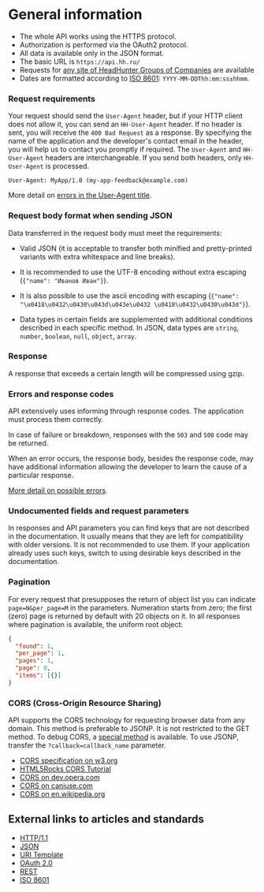 # General information

* The whole API works using the HTTPS protocol.
* Authorization is performed via the OAuth2 protocol.
* All data is available only in the JSON format.
* The basic URL is `https://api.hh.ru/`
* Requests for [any site of HeadHunter Groups of Companies](hosts.md)
  are available
* <a name="date-format"></a> Dates are formatted according to
  [ISO 8601](http://en.wikipedia.org/wiki/ISO_8601): `YYYY-MM-DDThh:mm:ss±hhmm`.


<a name="request-requirements"></a>
### Request requirements

Your request should send the `User-Agent` header, but if your
HTTP client does not allow it, you can send an `HH-User-Agent` header. If no header is sent,
you will receive the `400 Bad Request` as a response. 
By specifying the name of the application and the developer's contact email in the header, 
you will help us to contact you promptly if required.
The `User-Agent` and `HH-User-Agent` headers are interchangeable. If you send both headers,
only `HH-User-Agent` is processed.

```
User-Agent: MyApp/1.0 (my-app-feedback@example.com)
```

More detail on [errors in the User-Agent title](errors.md#user-agent).


<a name="request-body"></a>
### Request body format when sending JSON

Data transferred in the request body must meet the requirements:

* Valid JSON (it is acceptable to transfer both minified and
  pretty-printed variants with extra whitespace and line breaks).

* It is recommended to use the UTF-8 encoding without extra escaping
  (`{"name": "Иванов Иван"}`).

* It is also possible to use the ascii encoding with escaping
  (`{"name": "\u0418\u0432\u0430\u043d\u043e\u0432 \u0418\u0432\u0430\u043d"}`).

* Data types in certain fields are supplemented with additional conditions
  described in each specific method. In JSON, data types are `string`, `number`,
  `boolean`, `null`, `object`, `array`.

<a name="response"></a>
### Response
A response that exceeds a certain length will be compressed using gzip.

<a name="errors-and-codes"></a>
### Errors and response codes

API extensively uses informing through response codes.
The application must process them correctly.

In case of failure or breakdown, responses with the `503` and `500` code may be
returned.

When an error occurs, the response body, besides the response code,
may have additional information allowing the developer
to learn the cause of a particular response.

[More detail on possible errors](errors.md).


<a name="deprecated"></a>
### Undocumented fields and request parameters

In responses and API parameters you can find keys that are not described in the
documentation. It usually means that they are left for compatibility with older
versions. It is not recommended to use them. If your application already uses
such keys, switch to using desirable keys described in the documentation.


<a name="pagination"></a>
### Pagination

For every request that presupposes the return of object list you can indicate
`page=N&per_page=M` in the parameters. Numeration starts from zero; the first
(zero) page is returned by default with 20 objects on it. In all responses where
pagination is available, the uniform root object:

```json
{
  "found": 1,
  "per_page": 1,
  "pages": 1,
  "page": 0,
  "items": [{}]
}
```

<a name="cors"></a>
### CORS (Cross-Origin Resource Sharing)

API supports the CORS technology for requesting browser data from any domain.
This method is preferable to JSONP. It is not restricted to the GET method. To
debug CORS, a [special method](cors.md) is available. To use JSONP, transfer the
`?callback=callback_name` parameter.

* [CORS specification on w3.org](http://www.w3.org/TR/cors/)
* [HTML5Rocks CORS Tutorial](http://www.html5rocks.com/en/tutorials/cors/)
* [CORS on dev.opera.com](http://dev.opera.com/articles/view/dom-access-control-using-cross-origin-resource-sharing/)
* [CORS on caniuse.com](http://caniuse.com/#feat=cors)
* [CORS on en.wikipedia.org](http://en.wikipedia.org/wiki/Cross-origin_resource_sharing)


<a name="links"></a>
## External links to articles and standards

* [HTTP/1.1](http://tools.ietf.org/html/rfc2616)
* [JSON](http://json.org/)
* [URI Template](http://tools.ietf.org/html/rfc6570)
* [OAuth 2.0](http://tools.ietf.org/html/rfc6749)
* [REST](http://www.ics.uci.edu/~fielding/pubs/dissertation/rest_arch_style.htm)
* [ISO 8601](http://en.wikipedia.org/wiki/ISO_8601)

